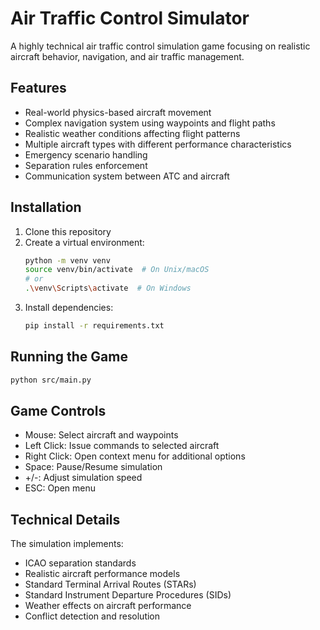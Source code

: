 # Air Traffic Control Simulator

A highly technical air traffic control simulation game focusing on realistic aircraft behavior, navigation, and air traffic management.

## Features

- Real-world physics-based aircraft movement
- Complex navigation system using waypoints and flight paths
- Realistic weather conditions affecting flight patterns
- Multiple aircraft types with different performance characteristics
- Emergency scenario handling
- Separation rules enforcement
- Communication system between ATC and aircraft

## Installation

1. Clone this repository
2. Create a virtual environment:
   ```bash
   python -m venv venv
   source venv/bin/activate  # On Unix/macOS
   # or
   .\venv\Scripts\activate  # On Windows
   ```
3. Install dependencies:
   ```bash
   pip install -r requirements.txt
   ```

## Running the Game

```bash
python src/main.py
```

## Game Controls

- Mouse: Select aircraft and waypoints
- Left Click: Issue commands to selected aircraft
- Right Click: Open context menu for additional options
- Space: Pause/Resume simulation
- +/-: Adjust simulation speed
- ESC: Open menu

## Technical Details

The simulation implements:
- ICAO separation standards
- Realistic aircraft performance models
- Standard Terminal Arrival Routes (STARs)
- Standard Instrument Departure Procedures (SIDs)
- Weather effects on aircraft performance
- Conflict detection and resolution 